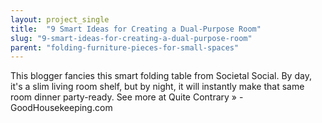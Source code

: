 ```yaml
---
layout: project_single
title:  "9 Smart Ideas for Creating a Dual-Purpose Room"
slug: "9-smart-ideas-for-creating-a-dual-purpose-room"
parent: "folding-furniture-pieces-for-small-spaces"
---
```

This blogger fancies this smart folding table from Societal Social. By day, it's a slim living room shelf, but by night, it will instantly make that same room dinner party-ready. See more at Quite Contrary »  - GoodHousekeeping.com